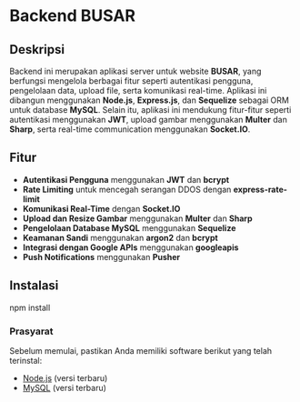 # Backend BUSAR

## Deskripsi
Backend ini merupakan aplikasi server untuk website **BUSAR**, yang berfungsi mengelola berbagai fitur seperti autentikasi pengguna, pengelolaan data, upload file, serta komunikasi real-time. Aplikasi ini dibangun menggunakan **Node.js**, **Express.js**, dan **Sequelize** sebagai ORM untuk database **MySQL**. Selain itu, aplikasi ini mendukung fitur-fitur seperti autentikasi menggunakan **JWT**, upload gambar menggunakan **Multer** dan **Sharp**, serta real-time communication menggunakan **Socket.IO**.

## Fitur
- **Autentikasi Pengguna** menggunakan **JWT** dan **bcrypt**
- **Rate Limiting** untuk mencegah serangan DDOS dengan **express-rate-limit**
- **Komunikasi Real-Time** dengan **Socket.IO**
- **Upload dan Resize Gambar** menggunakan **Multer** dan **Sharp**
- **Pengelolaan Database MySQL** menggunakan **Sequelize**
- **Keamanan Sandi** menggunakan **argon2** dan **bcrypt**
- **Integrasi dengan Google APIs** menggunakan **googleapis**
- **Push Notifications** menggunakan **Pusher**

## Instalasi
npm install

### Prasyarat
Sebelum memulai, pastikan Anda memiliki software berikut yang telah terinstal:
- [Node.js](https://nodejs.org/) (versi terbaru)
- [MySQL](https://www.mysql.com/) (versi terbaru)
